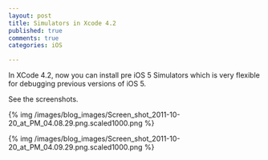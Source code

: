 ```yaml
---
layout: post
title: Simulators in Xcode 4.2
published: true
comments: true
categories: iOS

---
```

<p>In XCode 4.2, now you can install pre iOS 5 Simulators which is very flexible for debugging previous versions of iOS 5.</p>
<p>See the screenshots.</p>
{% img /images/blog_images/Screen_shot_2011-10-20_at_PM_04.08.29.png.scaled1000.png %}  
  
{% img /images/blog_images/Screen_shot_2011-10-20_at_PM_04.09.29.png.scaled1000.png %}
